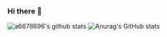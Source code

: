 ### Hi there 👋

<!--
**a6678696/a6678696** is a ✨ _special_ ✨ repository because its `README.md` (this file) appears on your GitHub profile.

Here are some ideas to get you started:

- 🔭 I’m currently working on ...
- 🌱 I’m currently learning ...
- 👯 I’m looking to collaborate on ...
- 🤔 I’m looking for help with ...
- 💬 Ask me about ...
- 📫 How to reach me: ...
- 😄 Pronouns: ...
- ⚡ Fun fact: ...
-->
![a6678696's github stats](https://github-readme-stats.vercel.app/api?username=a6678696&theme=github&hide=prs,contribs)
![Anurag's GitHub stats](https://github-readme-stats.vercel.app/api?username=anuraghazra&count_private=true)
